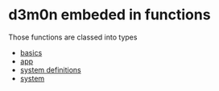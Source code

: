 # d3m0n embeded in functions

Those functions are classed into types
- [basics](https://github.com/d3m0n-project/d3m0n_os/blob/main/rootfs/usr/share/d3m0n/documentation/functions/basics.md)
- [app](https://github.com/d3m0n-project/d3m0n_os/blob/main/rootfs/usr/share/d3m0n/documentation/functions/app.md)
- [system definitions](https://github.com/d3m0n-project/d3m0n_os/blob/main/rootfs/usr/share/d3m0n/documentation/functions/sys_defs.md)
- [system](https://github.com/d3m0n-project/d3m0n_os/blob/main/rootfs/usr/share/d3m0n/documentation/functions/system.md)
